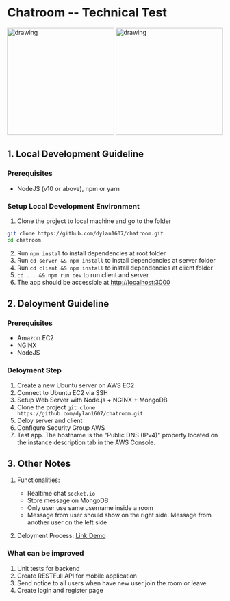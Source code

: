 # Chatroom -- Technical Test

<p>
<img src="https://user-images.githubusercontent.com/67869620/133590266-32b62035-edef-4c8b-9f0f-09c63814dba9.jpg" alt="drawing" width="250"/>

<img src="https://user-images.githubusercontent.com/67869620/133590291-bc64e279-c5b2-4661-b751-d9572cf2b081.jpg" alt="drawing" width="250"/>
</p>


## 1. Local Development Guideline

### Prerequisites
* NodeJS (v10 or above), npm or yarn

### Setup Local Development Environment

1. Clone the project to local machine and go to the folder
```bash
git clone https://github.com/dylan1607/chatroom.git
cd chatroom
```
2. Run ```npm instal``` to install dependencies at root folder
3. Run ```cd server && npm install``` to install dependencies at server folder
4. Run ```cd client && npm install``` to install dependencies at client folder
5. ```cd ... && npm run dev``` to run client and server
6. The app should be accessible at [http://localhost:3000](http://localhost:3000)

## 2. Deloyment Guideline

### Prerequisites
* Amazon EC2
* NGINX
* NodeJS

### Deloyment Step

1. Create a new Ubuntu server on AWS EC2
2. Connect to Ubuntu EC2 via SSH
3. Setup Web Server with Node.js + NGINX + MongoDB
4. Clone the project ```git clone https://github.com/dylan1607/chatroom.git```
5. Deloy server and client
6. Configure Security Group AWS
7. Test app. The hostname is the "Public DNS (IPv4)" property located on the instance description tab in the AWS Console.

## 3. Other Notes

1. Functionalities:
    - Realtime chat ```socket.io```
    - Store message on MongoDB
    - Only user use same username inside a room
    - Message from user should show on the right side. Message from another user on the left side

2. Deloyment Process:
  [Link Demo](http://54.255.249.106:3000)
  
### What can be improved

1. Unit tests for backend
2. Create RESTFull API for mobile application
3. Send notice to all users when have new user join the room or leave
4. Create login and register page
